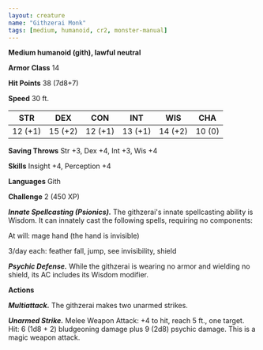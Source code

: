 ```yaml
---
layout: creature
name: "Githzerai Monk"
tags: [medium, humanoid, cr2, monster-manual]
---
```


**Medium humanoid (gith), lawful neutral**

**Armor Class** 14

**Hit Points** 38 (7d8+7)

**Speed** 30 ft.

|   STR   |   DEX   |   CON   |   INT   |   WIS   |   CHA   |
|:-----:|:-----:|:-----:|:-----:|:-----:|:-----:|
| 12 (+1) | 15 (+2) | 12 (+1) | 13 (+1) | 14 (+2) | 10 (0) |

**Saving Throws** Str +3, Dex +4, Int +3, Wis +4

**Skills** Insight +4, Perception +4

**Languages** Gith

**Challenge** 2 (450 XP)

***Innate Spellcasting (Psionics).*** The githzerai's innate spellcasting ability is Wisdom. It can innately cast the following spells, requiring no components: 

At will: mage hand (the hand is invisible)

3/day each: feather fall, jump, see invisibility, shield

***Psychic Defense.*** While the githzerai is wearing no armor and wielding no shield, its AC includes its Wisdom modifier.

**Actions**

***Multiattack.*** The githzerai makes two unarmed strikes.

***Unarmed Strike.*** Melee Weapon Attack: +4 to hit, reach 5 ft., one target. Hit: 6 (1d8 + 2) bludgeoning damage plus 9 (2d8) psychic damage. This is a magic weapon attack.

